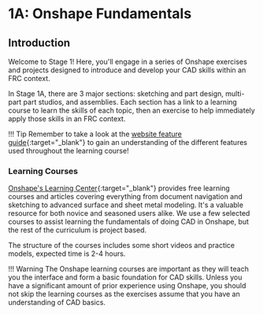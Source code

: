 # 1A: Onshape Fundamentals

## Introduction
Welcome to Stage 1! Here, you'll engage in a series of Onshape exercises and projects designed to introduce and develop your CAD skills within an FRC context. 

In Stage 1A, there are 3 major sections: sketching and part design, multi-part part studios, and assemblies. Each section has a link to a learning course to learn the skills of each topic, then an exercise to help immediately apply those skills in an FRC context. 

!!! Tip
    Remember to take a look at the [website feature guide](../../../website-feature-guide.md "Website Feature Guide Page"){:target="_blank"} to gain an understanding of the different features used throughout the learning course!

### Learning Courses
[Onshape's Learning Center](https://learn.onshape.com/ "Onshape Learning Center"){:target="_blank"} provides free learning courses and articles covering everything from document navigation and sketching to advanced surface and sheet metal modeling. It's a valuable resource for both novice and seasoned users alike. We use a few selected courses to assist learning the fundamentals of doing CAD in Onshape, but the rest of the curriculum is project based.

The structure of the courses includes some short videos and practice models, expected time is 2-4 hours.

!!! Warning
    The Onshape learning courses are important as they will teach you the interface and form a basic foundation for CAD skills. Unless you have a significant amount of prior experience using Onshape, you should not skip the learning courses as the exercises assume that you have an understanding of CAD basics.